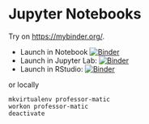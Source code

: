 # Jupyter Notebooks

Try on <https://mybinder.org/>.

* Launch in Notebook [![Binder](https://mybinder.org/badge.svg)](https://mybinder.org/v2/gh/joejcollins/professor-matic.git/master)
* Launch in Jupyter Lab: [![Binder](http://mybinder.org/badge.svg)](https://mybinder.org/v2/gh/joejcollins/professor-matic.git/master?urlpath=lab)
* Launch in RStudio: [![Binder](http://mybinder.org/badge.svg)](https://mybinder.org/v2/gh/joejcollins/professor-matic.git/master?urlpath=rstudio)

or locally

    mkvirtualenv professor-matic
    workon professor-matic
    deactivate
